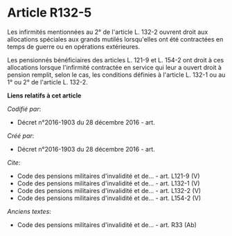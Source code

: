 # Article R132-5

Les infirmités mentionnées au 2° de l'article L. 132-2 ouvrent droit aux allocations spéciales aux grands mutilés
lorsqu'elles ont été contractées en temps de guerre ou en opérations extérieures. 

Les pensionnés bénéficiaires des articles L. 121-9 et L. 154-2 ont droit à ces allocations lorsque l'infirmité contractée en
service qui leur a ouvert droit à pension remplit, selon le cas, les conditions définies à l'article L. 132-1 ou au 1° ou 2°
de l'article L. 132-2.

**Liens relatifs à cet article**

_Codifié par_:

  - Décret n°2016-1903 du 28 décembre 2016 - art.

_Créé par_:

  - Décret n°2016-1903 du 28 décembre 2016 - art.

_Cite_:

  - Code des pensions militaires d'invalidité et de... - art. L121-9 (V)
  - Code des pensions militaires d'invalidité et de... - art. L132-1 (V)
  - Code des pensions militaires d'invalidité et de... - art. L132-2 (V)
  - Code des pensions militaires d'invalidité et de... - art. L154-2 (V)

_Anciens textes_:

  - Code des pensions militaires d'invalidité et de... - art. R33 (Ab)
